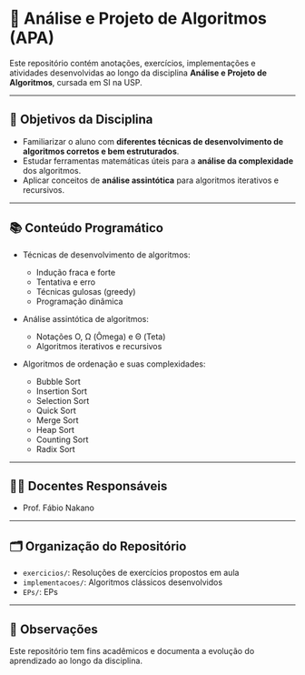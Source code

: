 # 📘 Análise e Projeto de Algoritmos (APA)

Este repositório contém anotações, exercícios, implementações e atividades desenvolvidas ao longo da disciplina **Análise e Projeto de Algoritmos**, cursada em SI na USP.

---

## 🎯 Objetivos da Disciplina

- Familiarizar o aluno com **diferentes técnicas de desenvolvimento de algoritmos corretos e bem estruturados**.
- Estudar ferramentas matemáticas úteis para a **análise da complexidade** dos algoritmos.
- Aplicar conceitos de **análise assintótica** para algoritmos iterativos e recursivos.

---

## 📚 Conteúdo Programático

- Técnicas de desenvolvimento de algoritmos:
  - Indução fraca e forte
  - Tentativa e erro
  - Técnicas gulosas (greedy)
  - Programação dinâmica

- Análise assintótica de algoritmos:
  - Notações O, Ω (Ômega) e Θ (Teta)
  - Algoritmos iterativos e recursivos

- Algoritmos de ordenação e suas complexidades:
  - Bubble Sort
  - Insertion Sort
  - Selection Sort
  - Quick Sort
  - Merge Sort
  - Heap Sort
  - Counting Sort
  - Radix Sort

---

## 👨‍🏫 Docentes Responsáveis

- Prof. Fábio Nakano  

---

## 🗂 Organização do Repositório

- `exercicios/`: Resoluções de exercícios propostos em aula
- `implementacoes/`: Algoritmos clássicos desenvolvidos
- `EPs/`: EPs

---

## 📝 Observações

Este repositório tem fins acadêmicos e documenta a evolução do aprendizado ao longo da disciplina.


